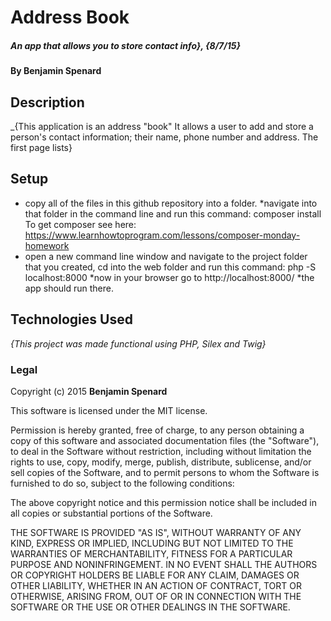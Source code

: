 # Address Book

##### An app that allows you to store contact info}, {8/7/15}

#### By **Benjamin Spenard**

## Description

_{This application is an address "book" It allows a user to add and store a
person's contact information; their name, phone number and address.  The first page lists}

## Setup

* copy all of the files in this github repository into a folder.
*navigate into that folder in the command line and run this command:
 composer install
 To get composer see here: https://www.learnhowtoprogram.com/lessons/composer-monday-homework
 * open a new command line window and navigate to the project folder that you
 created, cd into the web folder and run this command:
 php -S localhost:8000
 *now in your browser go to http://localhost:8000/
 *the app should run there.


## Technologies Used

_{This project was made functional using PHP, Silex and Twig}_

### Legal



Copyright (c) 2015 **Benjamin Spenard**

This software is licensed under the MIT license.

Permission is hereby granted, free of charge, to any person obtaining a copy
of this software and associated documentation files (the "Software"), to deal
in the Software without restriction, including without limitation the rights
to use, copy, modify, merge, publish, distribute, sublicense, and/or sell
copies of the Software, and to permit persons to whom the Software is
furnished to do so, subject to the following conditions:

The above copyright notice and this permission notice shall be included in
all copies or substantial portions of the Software.

THE SOFTWARE IS PROVIDED "AS IS", WITHOUT WARRANTY OF ANY KIND, EXPRESS OR
IMPLIED, INCLUDING BUT NOT LIMITED TO THE WARRANTIES OF MERCHANTABILITY,
FITNESS FOR A PARTICULAR PURPOSE AND NONINFRINGEMENT. IN NO EVENT SHALL THE
AUTHORS OR COPYRIGHT HOLDERS BE LIABLE FOR ANY CLAIM, DAMAGES OR OTHER
LIABILITY, WHETHER IN AN ACTION OF CONTRACT, TORT OR OTHERWISE, ARISING FROM,
OUT OF OR IN CONNECTION WITH THE SOFTWARE OR THE USE OR OTHER DEALINGS IN
THE SOFTWARE.
